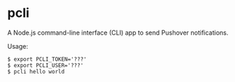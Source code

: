 # pcli

A Node.js command-line interface (CLI) app to send Pushover notifications.

Usage:

    $ export PCLI_TOKEN='???'
    $ export PCLI_USER='???'
    $ pcli hello world
